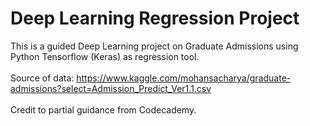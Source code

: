 # Deep Learning Regression Project

This is a guided Deep Learning project on Graduate Admissions using Python Tensorflow (Keras) as regression tool.\
\
Source of data: https://www.kaggle.com/mohansacharya/graduate-admissions?select=Admission_Predict_Ver1.1.csv \
\
Credit to partial guidance from Codecademy.

